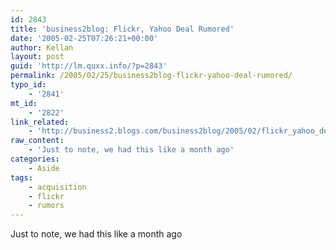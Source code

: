 ```yaml
---
id: 2843
title: 'business2blog: Flickr, Yahoo Deal Rumored'
date: '2005-02-25T07:26:21+00:00'
author: Kellan
layout: post
guid: 'http://lm.quxx.info/?p=2843'
permalink: /2005/02/25/business2blog-flickr-yahoo-deal-rumored/
typo_id:
    - '2841'
mt_id:
    - '2822'
link_related:
    - 'http://business2.blogs.com/business2blog/2005/02/flickr_yahoo_de.html'
raw_content:
    - 'Just to note, we had this like a month ago'
categories:
    - Aside
tags:
    - acquisition
    - flickr
    - rumors
---
```


Just to note, we had this like a month ago